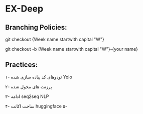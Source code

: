 # EX-Deep
## Branching Policies:
git checkout  {Week name startwith capital "W"}

git checkout -b {Week name startwith capital "W"}-{your name}

## Practices:

۱- تودوهای کد پیاده سازی شده Yolo

۲- پرزنت های محول شده

۳- ادامه seq2seq NLP

۴- ساخت اکانت huggingface 
۵- 
